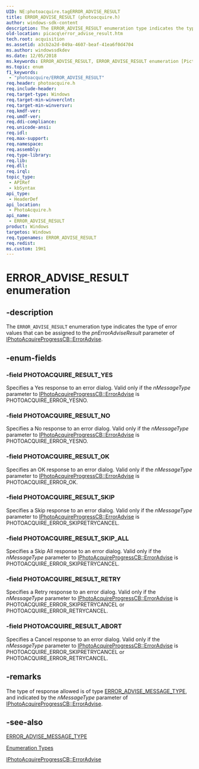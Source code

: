 ```yaml
---
UID: NE:photoacquire.tagERROR_ADVISE_RESULT
title: ERROR_ADVISE_RESULT (photoacquire.h)
author: windows-sdk-content
description: The ERROR_ADVISE_RESULT enumeration type indicates the type of error values that can be assigned to the pnErrorAdviseResult parameter of IPhotoAcquireProgressCB::ErrorAdvise.
old-location: picacq\error_advise_result.htm
tech.root: acquisition
ms.assetid: a3cb2a2d-049a-4607-beaf-41ea6f0d4704
ms.author: windowssdkdev
ms.date: 12/05/2018
ms.keywords: ERROR_ADVISE_RESULT, ERROR_ADVISE_RESULT enumeration [Picture Acquisition], PHOTOACQUIRE_RESULT_ABORT, PHOTOACQUIRE_RESULT_NO, PHOTOACQUIRE_RESULT_OK, PHOTOACQUIRE_RESULT_RETRY, PHOTOACQUIRE_RESULT_SKIP, PHOTOACQUIRE_RESULT_SKIP_ALL, PHOTOACQUIRE_RESULT_YES, enumeration [Picture Acquisition], photoacquire/ERROR_ADVISE_RESULT, photoacquire/PHOTOACQUIRE_RESULT_ABORT, photoacquire/PHOTOACQUIRE_RESULT_NO, photoacquire/PHOTOACQUIRE_RESULT_OK, photoacquire/PHOTOACQUIRE_RESULT_RETRY, photoacquire/PHOTOACQUIRE_RESULT_SKIP, photoacquire/PHOTOACQUIRE_RESULT_SKIP_ALL, photoacquire/PHOTOACQUIRE_RESULT_YES, picacq.error_advise_result
ms.topic: enum
f1_keywords: 
 - "photoacquire/ERROR_ADVISE_RESULT"
req.header: photoacquire.h
req.include-header: 
req.target-type: Windows
req.target-min-winverclnt: 
req.target-min-winversvr: 
req.kmdf-ver: 
req.umdf-ver: 
req.ddi-compliance: 
req.unicode-ansi: 
req.idl: 
req.max-support: 
req.namespace: 
req.assembly: 
req.type-library: 
req.lib: 
req.dll: 
req.irql: 
topic_type:
 - APIRef
 - kbSyntax
api_type:
 - HeaderDef
api_location:
 - PhotoAcquire.h
api_name:
 - ERROR_ADVISE_RESULT
product: Windows
targetos: Windows
req.typenames: ERROR_ADVISE_RESULT
req.redist: 
ms.custom: 19H1
---
```


# ERROR_ADVISE_RESULT enumeration


## -description



The <code>ERROR_ADVISE_RESULT</code> enumeration type indicates the type of error values that can be assigned to the <i>pnErrorAdviseResult</i> parameter of <a href="https://docs.microsoft.com/windows/desktop/api/photoacquire/nf-photoacquire-iphotoacquireprogresscb-erroradvise">IPhotoAcquireProgressCB::ErrorAdvise</a>.




## -enum-fields




### -field PHOTOACQUIRE_RESULT_YES

Specifies a Yes response to an error dialog. Valid only if the <i>nMessageType</i> parameter to <a href="https://docs.microsoft.com/windows/desktop/api/photoacquire/nf-photoacquire-iphotoacquireprogresscb-erroradvise">IPhotoAcquireProgressCB::ErrorAdvise</a> is PHOTOACQUIRE_ERROR_YESNO.


### -field PHOTOACQUIRE_RESULT_NO

Specifies a No response to an error dialog. Valid only if the <i>nMessageType</i> parameter to <a href="https://docs.microsoft.com/windows/desktop/api/photoacquire/nf-photoacquire-iphotoacquireprogresscb-erroradvise">IPhotoAcquireProgressCB::ErrorAdvise</a> is PHOTOACQUIRE_ERROR_YESNO.


### -field PHOTOACQUIRE_RESULT_OK

Specifies an OK response to an error dialog. Valid only if the <i>nMessageType</i> parameter to <a href="https://docs.microsoft.com/windows/desktop/api/photoacquire/nf-photoacquire-iphotoacquireprogresscb-erroradvise">IPhotoAcquireProgressCB::ErrorAdvise</a> is PHOTOACQUIRE_ERROR_OK.


### -field PHOTOACQUIRE_RESULT_SKIP

Specifies a Skip response to an error dialog. Valid only if the <i>nMessageType</i> parameter to <a href="https://docs.microsoft.com/windows/desktop/api/photoacquire/nf-photoacquire-iphotoacquireprogresscb-erroradvise">IPhotoAcquireProgressCB::ErrorAdvise</a> is PHOTOACQUIRE_ERROR_SKIPRETRYCANCEL.


### -field PHOTOACQUIRE_RESULT_SKIP_ALL

Specifies a Skip All response to an error dialog. Valid only if the <i>nMessageType</i> parameter to <a href="https://docs.microsoft.com/windows/desktop/api/photoacquire/nf-photoacquire-iphotoacquireprogresscb-erroradvise">IPhotoAcquireProgressCB::ErrorAdvise</a> is PHOTOACQUIRE_ERROR_SKIPRETRYCANCEL.


### -field PHOTOACQUIRE_RESULT_RETRY

Specifies a Retry response to an error dialog. Valid only if the <i>nMessageType</i> parameter to <a href="https://docs.microsoft.com/windows/desktop/api/photoacquire/nf-photoacquire-iphotoacquireprogresscb-erroradvise">IPhotoAcquireProgressCB::ErrorAdvise</a> is PHOTOACQUIRE_ERROR_SKIPRETRYCANCEL or PHOTOACQUIRE_ERROR_RETRYCANCEL.


### -field PHOTOACQUIRE_RESULT_ABORT

Specifies a Cancel response to an error dialog. Valid only if the <i>nMessageType</i> parameter to <a href="https://docs.microsoft.com/windows/desktop/api/photoacquire/nf-photoacquire-iphotoacquireprogresscb-erroradvise">IPhotoAcquireProgressCB::ErrorAdvise</a> is PHOTOACQUIRE_ERROR_SKIPRETRYCANCEL or PHOTOACQUIRE_ERROR_RETRYCANCEL.


## -remarks



The type of response allowed is of type <a href="https://docs.microsoft.com/windows/desktop/api/photoacquire/ne-photoacquire-tagerror_advise_message_type">ERROR_ADVISE_MESSAGE_TYPE</a>, and indicated by the <i>nMessageType</i> parameter of <a href="https://docs.microsoft.com/windows/desktop/api/photoacquire/nf-photoacquire-iphotoacquireprogresscb-erroradvise">IPhotoAcquireProgressCB::ErrorAdvise</a>.




## -see-also




<a href="https://docs.microsoft.com/windows/desktop/api/photoacquire/ne-photoacquire-tagerror_advise_message_type">ERROR_ADVISE_MESSAGE_TYPE</a>



<a href="https://docs.microsoft.com/previous-versions/windows/desktop/acquisition/enumeration-types">Enumeration Types</a>



<a href="https://docs.microsoft.com/windows/desktop/api/photoacquire/nf-photoacquire-iphotoacquireprogresscb-erroradvise">IPhotoAcquireProgressCB::ErrorAdvise</a>
 

 

